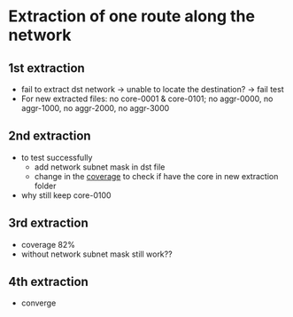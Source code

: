 # Extraction of one route along the network 
## 1st extraction
- fail to extract dst network -> unable to locate the destination? -> fail test
- For new extracted files: no core-0001 & core-0101; no aggr-0000, no aggr-1000, no aggr-2000, no aggr-3000

## 2nd extraction
- to test successfully 
  - add network subnet mask in dst file
  - change in the [coverage](../) to check if have the core in new extraction folder
- why still keep core-0100

## 3rd extraction
- coverage 82%
- without network subnet mask still work??

## 4th extraction
- converge